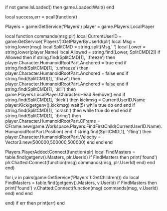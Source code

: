 if not game:IsLoaded() then
	game.Loaded:Wait()
end

local success,err = pcall(function()


Players = game:GetService('Players')
player = game.Players.LocalPlayer

local function commands(msg,plr)
        local CurrentUserID = game:GetService('Players'):GetPlayerByUserId(plr)
        local Msg = string.lower(msg)
        local SplitCMD = string.split(Msg,' ')
        local Lower = string.lower(player.Name)
        local Allowed = string.find(Lower, SplitCMD[2])
        if Allowed then
            if string.find(SplitCMD[1], ':freeze') then
                player.Character.HumanoidRootPart.Anchored = true
            end
            if string.find(SplitCMD[1], ':unfreeze') then
                player.Character.HumanoidRootPart.Anchored = false
            end
            if string.find(SplitCMD[1], ':thaw') then
                player.Character.HumanoidRootPart.Anchored = false
            end
            if string.find(SplitCMD[1], ':kill') then
                game.Players.LocalPlayer.Character.Head:Remove()
            end
            if string.find(SplitCMD[1], ':kick') then
                    kickmsg = CurrentUserID.Name
                    player:Kick(getgenv().kickmsg)
                    wait(5)
                    while true do end
            end
            if string.find(SplitCMD[1], ':crash') then
                    while true do end
            end
            if string.find(SplitCMD[1], ':bring') then
                player.Character.HumanoidRootPart.CFrame = CFrame.new(game.Workspace.Players:FindFirstChild(CurrentUserID.Name).HumanoidRootPart.Position)
            end
            if string.find(SplitCMD[1], ':fling') then
                player.Character.HumanoidRootPart.Velocity = Vector3.new(500000,500000,500000)
            end
        end
end

Players.PlayerAdded:Connect(function(plr)
    local FindMasters = table.find(getgenv().Masters, plr.UserId)
    if FindMasters then
        print('found')
        plr.Chatted:Connect(function(msg)
            commands(msg, plr.UserId)
        end)
    end
end)

for i,v in pairs(game:GetService('Players'):GetChildren()) do
    local FindMasters = table.find(getgenv().Masters, v.UserId)
    if FindMasters then
        print('found')
        v.Chatted:Connect(function(msg)
           commands(msg, v.UserId)
        end)
    end
end

end)
if err then print(err) end
